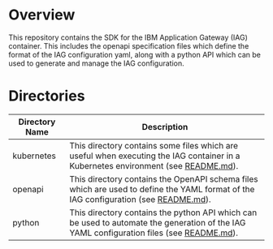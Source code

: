 # Overview
This repository contains the SDK for the IBM Application Gateway (IAG) container.  This includes the openapi specification files which define the format of the IAG configuration yaml, along with a python API which can be used to generate and manage the IAG configuration.

# Directories

|Directory Name|Description
|--------------|-----------
| kubernetes | This directory contains some files which are useful when executing the IAG container in a Kubernetes environment (see [README.md](kubernetes/README.md)).
| openapi | This directory contains the OpenAPI schema files which are used to define the YAML format of the IAG configuration (see [README.md](openapi/README.md)).
| python | This directory contains the python API which can be used to automate the generation of the IAG YAML configuration files (see [README.md](python/README.md)).
